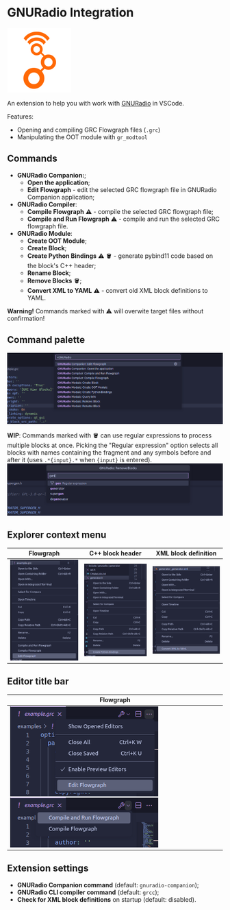 # GNURadio Integration
![icon](./imgs/gnuradio-integration-icon.png)

An extension to help you with work with [GNURadio](https://www.gnuradio.org) in VSCode.

Features:
- Opening and compiling GRC Flowgraph files (`.grc`)
- Manipulating the OOT module with `gr_modtool`

## Commands
- **GNURadio Companion:**;
    - **Open the application**;
    - **Edit Flowgraph** - edit the selected GRC flowgraph file in GNURadio Companion application;
- **GNURadio Compiler**:
    - **Compile Flowgraph** ⚠ - compile the selected GRC flowgraph file;
    - **Compile and Run Flowgraph** ⚠ - compile and run the selected GRC flowgraph file.
- **GNURadio Module**:
    - **Create OOT Module**;
    - **Create Block**;
    - **Create Python Bindings** ⚠️ 🪣 - generate pybind11 code based on the block's C++ header;
    - **Rename Block**;
    - **Remove Blocks** 🪣;
    - **Convert XML to YAML** ⚠ - convert old XML block definitions to YAML.

**Warning!** Commands marked with ⚠ will overwite target files without confirmation!

## Command palette
![Command palette](./imgs/command_palette.png)

**WIP**: Commands marked with 🪣 can use regular expressions to process multiple blocks at once. Picking the "Regular expression" option selects all blocks with names containing the fragment and any symbols before and after it (uses `.*{input}.*` when `{input}` is entered).
![Regular expressions](./imgs/modtool_regex.png)

## Explorer context menu
| Flowgraph | C++ block header | XML block definition |
|-|-|-|
| ![Flowgraph](./imgs/flowgraph.png) | ![C++ block header](./imgs/create_bindings.png) | ![XML block definition](./imgs/convert_xml.png) |

## Editor title bar
| Flowgraph |
|-|
| ![Edit Flowgraph](./imgs/flowgraph_edit.png) ![Compile/Run Flowgraph](./imgs/flowgraph_run.png) | 

## Extension settings
- **GNURadio Companion command** (default: `gnuradio-companion`);
- **GNURadio CLI compiler command** (default: `grcc`);
- **Check for XML block definitions** on startup (default: disabled).
